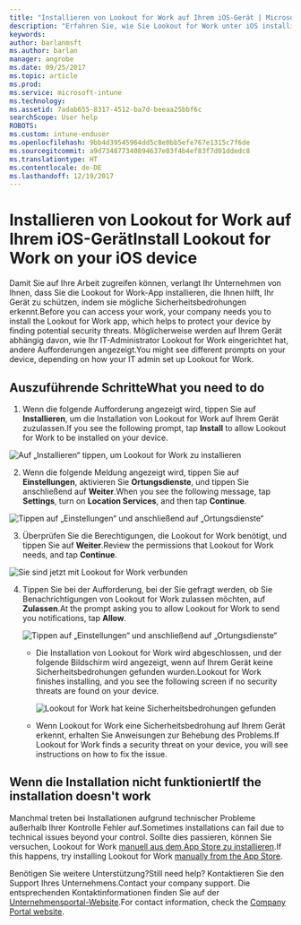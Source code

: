 ```yaml
---
title: "Installieren von Lookout for Work auf Ihrem iOS-Gerät | Microsoft-Dokumentation"
description: "Erfahren Sie, wie Sie Lookout for Work unter iOS installieren können."
keywords: 
author: barlanmsft
ms.author: barlan
manager: angrobe
ms.date: 09/25/2017
ms.topic: article
ms.prod: 
ms.service: microsoft-intune
ms.technology: 
ms.assetid: 7adab655-8317-4512-ba7d-beeaa25bbf6c
searchScope: User help
ROBOTS: 
ms.custom: intune-enduser
ms.openlocfilehash: 9bb4d39545964dd5c8e0bb5efe767e1315c7f6de
ms.sourcegitcommit: a9d734877340894637e03f4b4ef83f7d01ddedc8
ms.translationtype: HT
ms.contentlocale: de-DE
ms.lasthandoff: 12/19/2017
---
```

# <a name="install-lookout-for-work-on-your-ios-device"></a><span data-ttu-id="4a4b1-103">Installieren von Lookout for Work auf Ihrem iOS-Gerät</span><span class="sxs-lookup"><span data-stu-id="4a4b1-103">Install Lookout for Work on your iOS device</span></span>


<span data-ttu-id="4a4b1-104">Damit Sie auf Ihre Arbeit zugreifen können, verlangt Ihr Unternehmen von Ihnen, dass Sie die Lookout for Work-App installieren, die Ihnen hilft, Ihr Gerät zu schützen, indem sie mögliche Sicherheitsbedrohungen erkennt.</span><span class="sxs-lookup"><span data-stu-id="4a4b1-104">Before you can access your work, your company needs you to install the Lookout for Work app, which helps to protect your device by finding potential security threats.</span></span> <span data-ttu-id="4a4b1-105">Möglicherweise werden auf Ihrem Gerät abhängig davon, wie Ihr IT-Administrator Lookout for Work eingerichtet hat, andere Aufforderungen angezeigt.</span><span class="sxs-lookup"><span data-stu-id="4a4b1-105">You might see different prompts on your device, depending on how your IT admin set up Lookout for Work.</span></span>


## <a name="what-you-need-to-do"></a><span data-ttu-id="4a4b1-106">Auszuführende Schritte</span><span class="sxs-lookup"><span data-stu-id="4a4b1-106">What you need to do</span></span>

1.  <span data-ttu-id="4a4b1-107">Wenn die folgende Aufforderung angezeigt wird, tippen Sie auf **Installieren**, um die Installation von Lookout for Work auf Ihrem Gerät zuzulassen.</span><span class="sxs-lookup"><span data-stu-id="4a4b1-107">If you see the following prompt, tap **Install** to allow Lookout for Work to be installed on your device.</span></span>

  ![Auf „Installieren“ tippen, um Lookout for Work zu installieren](./media/ios-mtd-install-app-request.png)

2. <span data-ttu-id="4a4b1-109">Wenn die folgende Meldung angezeigt wird, tippen Sie auf **Einstellungen**, aktivieren Sie **Ortungsdienste**, und tippen Sie anschließend auf **Weiter**.</span><span class="sxs-lookup"><span data-stu-id="4a4b1-109">When you see the following message, tap **Settings**, turn on **Location Services**, and then tap **Continue**.</span></span>

  ![Tippen auf „Einstellungen“ und anschließend auf „Ortungsdienste“](./media/ios-lfw-allow-location-services.png)

3. <span data-ttu-id="4a4b1-111">Überprüfen Sie die Berechtigungen, die Lookout for Work benötigt, und tippen Sie auf **Weiter**.</span><span class="sxs-lookup"><span data-stu-id="4a4b1-111">Review the permissions that Lookout for Work needs, and tap **Continue**.</span></span>

  ![Sie sind jetzt mit Lookout for Work verbunden](./media/ios-lfw-permissions-lookout-needs.png)

4. <span data-ttu-id="4a4b1-113">Tippen Sie bei der Aufforderung, bei der Sie gefragt werden, ob Sie Benachrichtigungen von Lookout for Work zulassen möchten, auf **Zulassen**.</span><span class="sxs-lookup"><span data-stu-id="4a4b1-113">At the prompt asking you to allow Lookout for Work to send you notifications, tap **Allow**.</span></span>

     ![Tippen auf „Einstellungen“ und anschließend auf „Ortungsdienste“](./media/ios-lfw-allow-notifications.png)

   * <span data-ttu-id="4a4b1-115">Die Installation von Lookout for Work wird abgeschlossen, und der folgende Bildschirm wird angezeigt, wenn auf Ihrem Gerät keine Sicherheitsbedrohungen gefunden wurden.</span><span class="sxs-lookup"><span data-stu-id="4a4b1-115">Lookout for Work finishes installing, and you see the following screen if no security threats are found on your device.</span></span>

     ![Lookout for Work hat keine Sicherheitsbedrohungen gefunden](./media/ios-lfw-no-threats-found.png)

   * <span data-ttu-id="4a4b1-117">Wenn Lookout for Work eine Sicherheitsbedrohung auf Ihrem Gerät erkennt, erhalten Sie Anweisungen zur Behebung des Problems.</span><span class="sxs-lookup"><span data-stu-id="4a4b1-117">If Lookout for Work finds a security threat on your device, you will see instructions on how to fix the issue.</span></span>

## <a name="if-the-installation-doesnt-work"></a><span data-ttu-id="4a4b1-118">Wenn die Installation nicht funktioniert</span><span class="sxs-lookup"><span data-stu-id="4a4b1-118">If the installation doesn't work</span></span>

<span data-ttu-id="4a4b1-119">Manchmal treten bei Installationen aufgrund technischer Probleme außerhalb Ihrer Kontrolle Fehler auf.</span><span class="sxs-lookup"><span data-stu-id="4a4b1-119">Sometimes installations can fail due to technical issues beyond your control.</span></span> <span data-ttu-id="4a4b1-120">Sollte dies passieren, können Sie versuchen, Lookout for Work [manuell aus dem App Store zu installieren](https://itunes.apple.com/app/lookout-for-work/id997193468).</span><span class="sxs-lookup"><span data-stu-id="4a4b1-120">If this happens, try installing Lookout for Work [manually from the App Store](https://itunes.apple.com/app/lookout-for-work/id997193468).</span></span>

<span data-ttu-id="4a4b1-121">Benötigen Sie weitere Unterstützung?</span><span class="sxs-lookup"><span data-stu-id="4a4b1-121">Still need help?</span></span> <span data-ttu-id="4a4b1-122">Kontaktieren Sie den Support Ihres Unternehmens.</span><span class="sxs-lookup"><span data-stu-id="4a4b1-122">Contact your company support.</span></span> <span data-ttu-id="4a4b1-123">Die entsprechenden Kontaktinformationen finden Sie auf der [Unternehmensportal-Website](https://portal.manage.microsoft.com#HelpDeskDialog).</span><span class="sxs-lookup"><span data-stu-id="4a4b1-123">For contact information, check the [Company Portal website](https://portal.manage.microsoft.com#HelpDeskDialog).</span></span>

